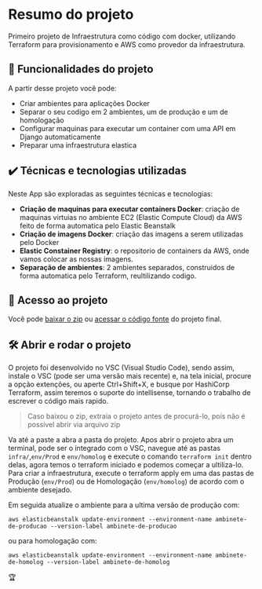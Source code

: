 # Resumo do projeto

Primeiro projeto de Infraestrutura como código com docker, utilizando Terraform para provisionamento e AWS como provedor da infraestrutura.

## 🔨 Funcionalidades do projeto

A partir desse projeto você pode:

- Criar ambientes para aplicações Docker
- Separar o seu codigo em 2 ambientes, um de produção e um de homologação
- Configurar maquinas para executar um container com uma API em Django automaticamente
- Preparar uma infraestrutura elastica

## ✔️ Técnicas e tecnologias utilizadas

Neste App são exploradas as seguintes técnicas e tecnologias:

- **Criação de maquinas para executar containers Docker**: criação de maquinas virtuias no ambiente EC2 (Elastic Compute Cloud) da AWS feito de forma automatica pelo Elastic Beanstalk
- **Criação de imagens Docker**: criação das imagens a serem utilizadas pelo Docker 
- **Elastic Constainer Registry**: o repositorio de containers da AWS, onde vamos colocar as nossas imagens.
- **Separação de ambientes**: 2 ambientes separados, construidos de forma automatica pelo Terraform, reultilizando codigo.

## 📁 Acesso ao projeto

Você pode [baixar o zip](https://github.com/leollo98/iac-curso4/archive/refs/heads/Aula_5.zip) ou [acessar o código fonte](https://github.com/leollo98/iac-curso4/tree/Aula_5) do projeto final.

## 🛠️ Abrir e rodar o projeto

O projeto foi desenvolvido no VSC (Visual Studio Code), sendo assim, instale o VSC (pode ser uma versão mais recente) e, na tela inicial, procure a opção extenções, ou aperte Ctrl+Shift+X, e busque por HashiCorp Terraform, assim teremos o suporte do intellisense, tornando o trabalho de escrever o código mais rapido.

> Caso baixou o zip, extraia o projeto antes de procurá-lo, pois não é possível abrir via arquivo zip

Va até a paste a abra a pasta do projeto. Apos abrir o projeto abra um terminal, pode ser o integrado com o VSC, navegue até as pastas `infra/`,`env/Prod` e `env/homolog` e execute o comando `terraform init` dentro delas, agora temos o terraform iniciado e podemos começar a ultiliza-lo. Para criar a infraestrutura, execute o terraform apply em uma das pastas de Produção (`env/Prod`) ou de Homologação (`env/homolog`) de acordo com o ambiente desejado.

Em seguida atualize o ambiente para a ultima versão de produção com:

```aws elasticbeanstalk update-environment --environment-name ambinete-de-producao --version-label ambinete-de-producao```

ou para homologação com:

```aws elasticbeanstalk update-environment --environment-name ambinete-de-homolog --version-label ambinete-de-homolog```

🏆


